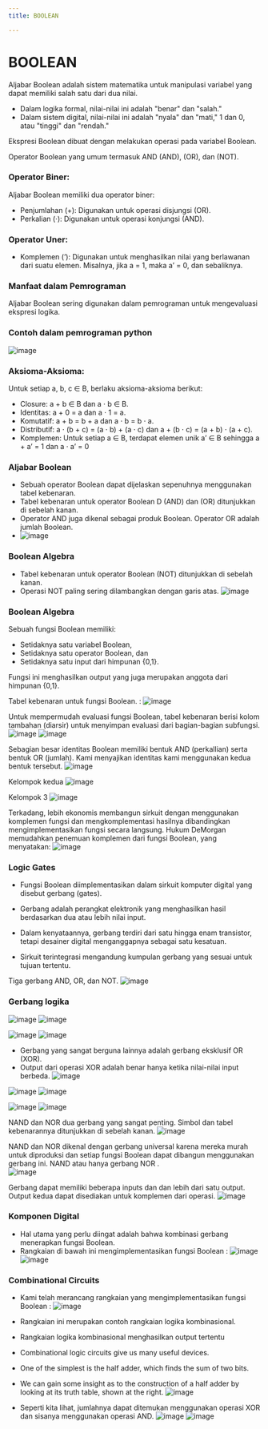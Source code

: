 ```yaml
---
title: BOOLEAN

---
```


# BOOLEAN
Aljabar Boolean adalah sistem matematika untuk manipulasi variabel yang dapat memiliki salah satu dari dua nilai.  
* Dalam logika formal, nilai-nilai ini adalah "benar" dan "salah."  
* Dalam sistem digital, nilai-nilai ini adalah "nyala" dan "mati," 1 dan 0, atau "tinggi" dan "rendah."  

Ekspresi Boolean dibuat dengan melakukan operasi pada variabel Boolean.  

Operator Boolean yang umum termasuk AND (AND), (OR), dan (NOT).


### Operator Biner:
Aljabar Boolean memiliki dua operator biner:
* Penjumlahan (+): Digunakan untuk operasi disjungsi (OR).
* Perkalian (⋅): Digunakan untuk operasi konjungsi (AND).

### Operator Uner:
* Komplemen (’): Digunakan untuk menghasilkan nilai yang berlawanan dari suatu elemen. Misalnya, jika a = 1, maka a’ = 0, dan sebaliknya.

### Manfaat dalam Pemrograman
Aljabar Boolean sering digunakan dalam pemrograman untuk mengevaluasi ekspresi logika.

### Contoh dalam pemrograman python
![image](https://hackmd.io/_uploads/B12DgFtykg.png)

### Aksioma-Aksioma:
Untuk setiap a, b, c ∈ B, berlaku aksioma-aksioma berikut:
* Closure: a + b ∈ B dan a ⋅ b ∈ B.
* Identitas: a + 0 = a dan a ⋅ 1 = a.
* Komutatif: a + b = b + a dan a ⋅ b = b ⋅ a.
* Distributif: a ⋅ (b + c) = (a ⋅ b) + (a ⋅ c) dan a + (b ⋅ c) = (a + b) ⋅ (a + c).
* Komplemen: Untuk setiap a ∈ B, terdapat elemen unik a’ ∈ B sehingga a + a’ = 1 dan a ⋅ a’ = 0

### Aljabar Boolean
* Sebuah operator Boolean dapat dijelaskan sepenuhnya menggunakan tabel kebenaran.  
* Tabel kebenaran untuk operator Boolean D (AND) dan (OR) ditunjukkan di sebelah kanan.  
* Operator AND  juga dikenal sebagai produk Boolean. Operator OR adalah jumlah Boolean.
* ![image](https://hackmd.io/_uploads/Bk6PZYKy1l.png)

### Boolean Algebra
* Tabel kebenaran untuk operator Boolean (NOT) ditunjukkan di sebelah kanan.  
* Operasi NOT paling sering dilambangkan dengan garis atas. 
![image](https://hackmd.io/_uploads/rJViWtF1ke.png)

###  Boolean Algebra
Sebuah fungsi Boolean memiliki:  
* Setidaknya satu variabel Boolean,  
* Setidaknya satu operator Boolean, dan  
* Setidaknya satu input dari himpunan {0,1}.  

Fungsi ini menghasilkan output yang juga merupakan anggota dari himpunan {0,1}.

Tabel kebenaran untuk fungsi Boolean. : 
![image](https://hackmd.io/_uploads/rkCezFFyJe.png)

Untuk mempermudah evaluasi fungsi Boolean, tabel kebenaran berisi kolom tambahan (diarsir) untuk menyimpan evaluasi dari bagian-bagian subfungsi.
![image](https://hackmd.io/_uploads/H1tfMKY1kx.png)
![image](https://hackmd.io/_uploads/By7mGttk1x.png)

Sebagian besar identitas Boolean memiliki bentuk AND (perkallian) serta bentuk OR (jumlah). Kami menyajikan identitas kami menggunakan kedua bentuk tersebut. 
![image](https://hackmd.io/_uploads/rkUEGFYkkx.png)

Kelompok kedua
![image](https://hackmd.io/_uploads/SkBrMFtyyg.png)

Kelompok 3 
![image](https://hackmd.io/_uploads/HJOIfttkJx.png)

Terkadang, lebih ekonomis membangun sirkuit dengan menggunakan komplemen fungsi dan mengkomplementasi hasilnya dibandingkan mengimplementasikan fungsi secara langsung. Hukum DeMorgan memudahkan penemuan komplemen dari fungsi Boolean, yang menyatakan: 
![image](https://hackmd.io/_uploads/Hkf9zFFyJe.png)

### Logic Gates
* Fungsi Boolean diimplementasikan dalam sirkuit komputer digital yang disebut gerbang (gates).  

* Gerbang adalah perangkat elektronik yang menghasilkan hasil berdasarkan dua atau lebih nilai input.  
 
* Dalam kenyataannya, gerbang terdiri dari satu hingga enam transistor, tetapi desainer digital menganggapnya sebagai satu kesatuan.  
 
* Sirkuit terintegrasi mengandung kumpulan gerbang yang sesuai untuk tujuan tertentu.

Tiga gerbang AND, OR, dan  NOT.
![image](https://hackmd.io/_uploads/H1g1QYYkJx.png)

### Gerbang logika
![image](https://hackmd.io/_uploads/B12xmKF11g.png)
![image](https://hackmd.io/_uploads/BJWG7ttkkl.png)

![image](https://hackmd.io/_uploads/SyBWXtFJyg.png)
![image](https://hackmd.io/_uploads/HkeQmKK1ke.png)

* Gerbang yang sangat berguna lainnya adalah gerbang eksklusif OR (XOR).  
* Output dari operasi XOR adalah benar hanya ketika nilai-nilai input berbeda.
![image](https://hackmd.io/_uploads/BJiSmFtyyg.png)


![image](https://hackmd.io/_uploads/rk3LXtKkkx.png)
![image](https://hackmd.io/_uploads/HyqDQKYJkl.png)

![image](https://hackmd.io/_uploads/Sy4O7KY11x.png)
![image](https://hackmd.io/_uploads/rJ3d7ttk1g.png)


NAND dan NOR dua gerbang yang sangat penting. Simbol dan tabel kebenarannya ditunjukkan di sebelah kanan. 
![image](https://hackmd.io/_uploads/S1RtXtYJJx.png)


NAND dan NOR dikenal dengan gerbang universal  karena mereka murah untuk diproduksi dan setiap fungsi Boolean dapat dibangun menggunakan gerbang ini. NAND atau hanya gerbang NOR .  
![image](https://hackmd.io/_uploads/SJkoXFY1Jg.png)



Gerbang dapat memiliki beberapa  inputs dan dan lebih dari satu output.
Output kedua dapat disediakan untuk komplemen dari operasi. 
![image](https://hackmd.io/_uploads/ByE2QKt1yg.png)

### Komponen Digital
* Hal utama yang perlu diingat adalah bahwa kombinasi gerbang menerapkan fungsi Boolean.
* Rangkaian di bawah ini mengimplementasikan fungsi Boolean : ![image](https://hackmd.io/_uploads/r1yyNFt1Jx.png)
![image](https://hackmd.io/_uploads/HJIJVFKJ1l.png)


### Combinational Circuits
* Kami telah merancang rangkaian yang mengimplementasikan fungsi Boolean : ![image](https://hackmd.io/_uploads/SJep-NFY1Jg.png)
* Rangkaian ini merupakan contoh rangkaian logika kombinasional.
* Rangkaian logika kombinasional menghasilkan output tertentu


* Combinational logic circuits give us many useful devices.
* One of the simplest is the half adder, which finds the sum of two bits.
* We can gain some insight as to the construction of a half adder by looking at its truth table, shown at the right.
![image](https://hackmd.io/_uploads/B1mBEtYk1l.png)
* Seperti kita lihat, jumlahnya dapat ditemukan menggunakan operasi XOR dan sisanya menggunakan operasi AND.
![image](https://hackmd.io/_uploads/rJK84KFJ1x.png)
![image](https://hackmd.io/_uploads/HJTL4tK1yg.png)


















